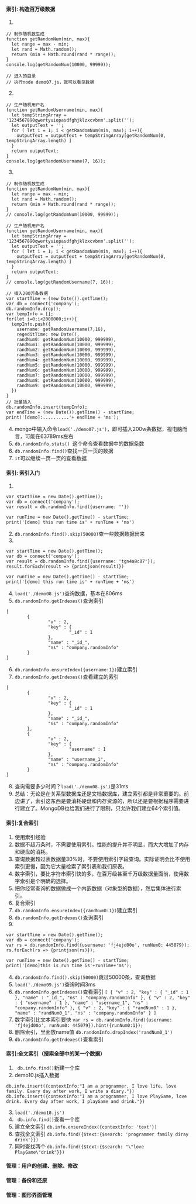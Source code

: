 #### 索引: 构造百万级数据
1. 
```
// 制作随机数生成
function getRandomNum(min, max){
  let range = max - min;
  let rand = Math.random();
  return (min + Math.round(rand * range));
}
console.log(getRandomNum(10000, 99999));

// 进入的目录
// 执行node demo07.js，就可以看见数据
```
2. 
```
// 生产随机用户名
function getRandomUsername(min, max){
  let tempStringArray = '1234567890qwertyuiopasdfghjklzxcvbnm'.split('');
  let outputText = '';
  for ( let i = 1; i < getRandomNum(min, max); i++){
    outputText = outputText + tempStringArray[getRandomNum(0, tempStringArray.length) ]
  }
  return outputText;
}
console.log(getRandomUsername(7, 16));
```

3.
```
// 制作随机数生成
function getRandomNum(min, max){
  let range = max - min;
  let rand = Math.random();
  return (min + Math.round(rand * range));
}
// console.log(getRandomNum(10000, 99999));

// 生产随机用户名
function getRandomUsername(min, max){
  let tempStringArray = '1234567890qwertyuiopasdfghjklzxcvbnm'.split('');
  let outputText = '';
  for ( let i = 1; i < getRandomNum(min, max); i++){
    outputText = outputText + tempStringArray[getRandomNum(0, tempStringArray.length) ]
  }
  return outputText;
}
// console.log(getRandomUsername(7, 16));

// 插入200万条数据
var startTime = (new Date()).getTime();
var db = connect('company');
db.randomInfo.drop();
var tempInfo = [];
for(let i=0;i<2000000;i++){
  tempInfo.push({
    username: getRandomUsername(7,16),
    regeditTime: new Date(),
    randNum0: getRandomNum(10000, 999999),
    randNum1: getRandomNum(10000, 999999),
    randNum2: getRandomNum(10000, 999999),
    randNum3: getRandomNum(10000, 999999),
    randNum4: getRandomNum(10000, 999999),
    randNum5: getRandomNum(10000, 999999),
    randNum6: getRandomNum(10000, 999999),
    randNum7: getRandomNum(10000, 999999),
    randNum8: getRandomNum(10000, 999999),
    randNum9: getRandomNum(10000, 999999),
  })
}
// 批量插入
db.randomInfo.insert(tempInfo);
var endTime = (new Date()).getTime() - startTime;
print('[demo]:..........'+ endTime + 'ms');
```
4. mongo中输入命令`load('./demo07.js')`，即可插入200w条数据，视电脑而言，可能在63789ms左右
5. `db.randomInfo.stats() `这个命令查看数据中的数据条数
6. `db.randomInfo.find()`查找一页一页的数据
7. `it`可以继续一页一页的查看数据
#### 索引: 索引入门
1. 
```
var startTime = new Date().getTime();
var db = connect('company');
var result = db.randomInfo.find({username: ''})

var runTime = new Date().getTime() - startTime;
print('[demo] this run time is' + runTime + 'ms')
```
2. `db.randomInfo.find().skip(50000)`查一些数据数据出来
3.
```
var startTime = new Date().getTime();
var db = connect('company');
var result = db.randomInfo.find({username: 'tgn4a8c87'});
result.forEach(result => {printjson(result)})

var runTime = new Date().getTime() - startTime;
print('[demo] this run time is' + runTime + 'ms')
```
4. `load('./demo08.js')`查询数据，基本在806ms
5. `db.randomInfo.getIndexes()`查询索引
```
[
        {
                "v" : 2,
                "key" : {
                        "_id" : 1
                },
                "name" : "_id_",
                "ns" : "company.randomInfo"
        }
]
```
6. `db.randomInfo.ensureIndex({username:1})`建立索引
7. `db.randomInfo.getIndexes()`查看建立的索引
```
[
        {
                "v" : 2,
                "key" : {
                        "_id" : 1
                },
                "name" : "_id_",
                "ns" : "company.randomInfo"
        },
        {
                "v" : 2,
                "key" : {
                        "username" : 1
                },
                "name" : "username_1",
                "ns" : "company.randomInfo"
        }
]
```
8. 查询需要多少时间？`load('./demo08.js')`是31ms
9. 总结：无论是在关系型数据库还是文档数据库，建立索引都是非常重要的。前边讲了，索引这东西是要消耗硬盘和内存资源的，所以还是要根据程序需要进行建立了。MongoDB也给我们进行了限制，只允许我们建立64个索引值。
#### 索引:复合索引
1. 使用索引经验
  1. 数据不超万条时，不需要使用索引。性能的提升并不明显，而大大增加了内存和硬盘的消耗。
  2. 查询数据超过表数据量30%时，不要使用索引字段查询。实际证明会比不使用索引更慢，因为它大量检索了索引表和我们原表。
  3. 数字索引，要比字符串索引快的多，在百万级甚至千万级数据量面前，使用数字索引是个明确的选择。
  4. 把你经常查询的数据做成一个内嵌数据（对象型的数据），然后集体进行索引。
2. 复合索引
  1. `db.randomInfo.ensureIndex({randNum0:1})`建立索引
  2. `db.randomInfo.getIndexes()`查询索引
  3. 
  ```
  var startTime = new Date().getTime();
  var db = connect('company');
  var rs = db.randomInfo.find({username: 'fj4ejd00o', runNum0: 445079});
  rs.forEach(rs => {printjson(rs)});

  var runTime = new Date().getTime() - startTime;
  print('[demo]this is run time is'+runTime+'ms');
  ```
  4. `db.randomInfo.find().skip(50000)`跳过50000条，查询数据
  5. `load('./demo09.js')`查询时间3ms
  6. `db.randomInfo.getIndexes()`查看索引
    ```
  [
          {
                  "v" : 2,
                  "key" : {
                          "_id" : 1
                  },
                  "name" : "_id_",
                  "ns" : "company.randomInfo"
          },
          {
                  "v" : 2,
                  "key" : {
                          "username" : 1
                  },
                  "name" : "username_1",
                  "ns" : "company.randomInfo"
          },
          {
                  "v" : 2,
                  "key" : {
                          "randNum0" : 1
                  },
                  "name" : "randNum0_1",
                  "ns" : "company.randomInfo"
          }
  ]
    ```
  7. 数字索引比文本索引要快
  `var rs = db.randomInfo.find({username: 'fj4ejd00o', runNum0: 445079}).hint({runNum0:1});`
  8. 删除索引，里面放name值 `db.randomInfo.dropIndex('randNum0_1')`
  9. `db.randomInfo.getIndexes()`查看索引
#### 索引:全文索引（搜索全部中的某一个数据）
1. ` db.info.find()`新建一个库
2. demo10.js插入数据
```
db.info.insert({contextInfo:"I am a programmer, I love life, love family. Every day after work, I write a diary."})
db.info.insert({contextInfo:"I am a programmer, I love PlayGame, love drink. Every day after work, I playGame and drink."})
```
3. `load('./demo10.js')`
4. ` db.info.find()`查看一个库
5. 建立全文索引 `db.info.ensureIndex({contextInfo: 'text'})`
6. 查找全文索引 `db.info.find({$text:{$search: 'programmer family diray drink'}})`
7. 同时查找两个 `db.info.find({$text:{$search: "\"love PlayGame\"drink"}})`
#### 管理：用户的创建、删除、修改
#### 管理：备份和还原
#### 管理：图形界面管理
